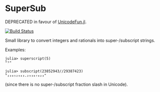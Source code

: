# SuperSub

DEPRECATED in favour of [UnicodeFun.jl](https://github.com/SimonDanisch/UnicodeFun.jl).

[![Build Status](https://travis-ci.org/jagot/SuperSub.jl.svg?branch=master)](https://travis-ci.org/jagot/SuperSub.jl)

Small library to convert integers and rationals into super-/subscript
strings.

Examples:
```
julia> superscript(5)
"⁵"
```

```
julia> subscript(23852943//29387423)
"₂₃₈₅₂₉₄₃.₂₉₃₈₇₄₂₃"
```
(since there is no super-/subscript fraction slash in Unicode).
